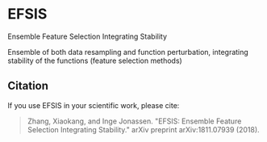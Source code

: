# EFSIS
Ensemble Feature Selection Integrating Stability

Ensemble of both data resampling and function perturbation, integrating stability of the functions (feature selection methods)

## Citation
If you use EFSIS in your scientific work, please cite:
> Zhang, Xiaokang, and Inge Jonassen. "EFSIS: Ensemble Feature Selection Integrating Stability." arXiv preprint arXiv:1811.07939 (2018).
